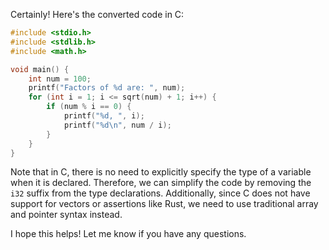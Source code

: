 Certainly! Here's the converted code in C:
```c
#include <stdio.h>
#include <stdlib.h>
#include <math.h>

void main() {
    int num = 100;
    printf("Factors of %d are: ", num);
    for (int i = 1; i <= sqrt(num) + 1; i++) {
        if (num % i == 0) {
            printf("%d, ", i);
            printf("%d\n", num / i);
        }
    }
}
```
Note that in C, there is no need to explicitly specify the type of a variable when it is declared. Therefore, we can simplify the code by removing the `i32` suffix from the type declarations. Additionally, since C does not have support for vectors or assertions like Rust, we need to use traditional array and pointer syntax instead.

I hope this helps! Let me know if you have any questions.
